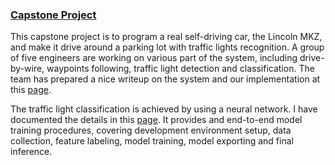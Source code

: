 ### **[Capstone Project](https://github.com/bitsurgeon/CarND_Capstone)**

This capstone project is to program a real self-driving car, the Lincoln MKZ, and make it drive around a parking lot with traffic lights recognition. A group of five engineers are working on various part of the system, including drive-by-wire, waypoints following, traffic light detection and classification. The team has prepared a nice writeup on the system and our implementation at this [page](https://github.com/bitsurgeon/CarND_Capstone/blob/master/README.md).

The traffic light classification is achieved by using a neural network. I have documented the details in this [page](./TrafficLightClassifier.md). It provides and end-to-end model training procedures, covering development environment setup, data collection, feature labeling, model training, model exporting and final inference.

